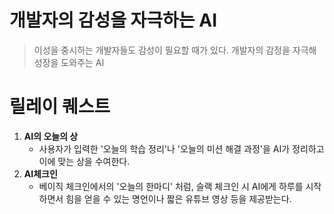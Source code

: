 # 개발자의 감성을 자극하는 AI
> 이성을 중시하는 개발자들도 감성이 필요할 때가 있다. 개발자의 감정을 자극해 성장을 도와주는 AI

# 릴레이 퀘스트
1. **AI의 오늘의 상**
   - 사용자가 입력한 '오늘의 학습 정리'나 '오늘의 미션 해결 과정'을 AI가 정리하고 이에 맞는 상을 수여한다.
2. **AI체크인**
   - 베이직 체크인에서의 '오늘의 한마디' 처럼, 슬랙 체크인 시 AI에게 하루를 시작하면서 힘을 얻을 수 있는 명언이나 짧은 유튜브 영상 등을 제공받는다. 